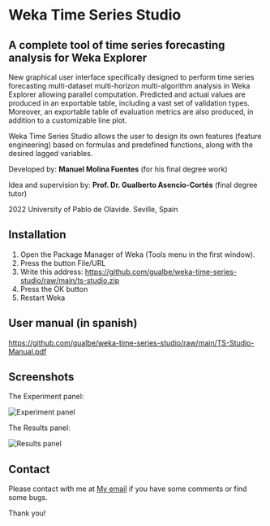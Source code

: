 # Weka Time Series Studio
## A complete tool of time series forecasting analysis for Weka Explorer

New graphical user interface specifically designed to perform time series forecasting multi-dataset multi-horizon multi-algorithm analysis in Weka Explorer allowing parallel computation. Predicted and actual values are produced in an exportable table, including a vast set of validation types. Moreover, an exportable table of evaluation metrics are also produced, in addition to a customizable line plot.

Weka Time Series Studio allows the user to design its own features (feature engineering) based on formulas and predefined functions, along with the desired lagged variables.

Developed by: **Manuel Molina Fuentes** (for his final degree work)

Idea and supervision by: **Prof. Dr. Gualberto Asencio-Cortés** (final degree tutor)

2022 University of Pablo de Olavide. Seville, Spain

## Installation

1. Open the Package Manager of Weka (Tools menu in the first window).
2. Press the button File/URL
3. Write this address: https://github.com/gualbe/weka-time-series-studio/raw/main/ts-studio.zip
4. Press the OK button
5. Restart Weka

## User manual (in spanish)

https://github.com/gualbe/weka-time-series-studio/raw/main/TS-Studio-Manual.pdf

## Screenshots

The Experiment panel:

![Experiment panel](screenshots/fsstudio1.jpg)

The Results panel:

![Results panel](screenshots/fsstudio2.jpg)

## Contact

Please contact with me at [My email](mailto:guaasecor@upo.es) if you have some comments or find some bugs.

Thank you!
